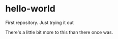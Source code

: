 hello-world
===========

First repository. Just trying it out

There's a little bit more to this than there once was.
